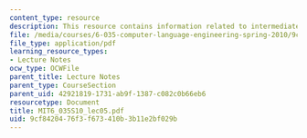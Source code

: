 ```yaml
---
content_type: resource
description: This resource contains information related to intermediate formats.
file: /media/courses/6-035-computer-language-engineering-spring-2010/9cf8420476f3f673410b3b11e2bf029b_MIT6_035S10_lec05.pdf
file_type: application/pdf
learning_resource_types:
- Lecture Notes
ocw_type: OCWFile
parent_title: Lecture Notes
parent_type: CourseSection
parent_uid: 42921819-1731-ab9f-1387-c082c0b66eb6
resourcetype: Document
title: MIT6_035S10_lec05.pdf
uid: 9cf84204-76f3-f673-410b-3b11e2bf029b
---
```

